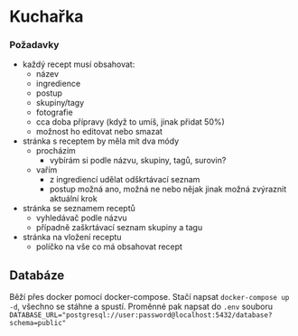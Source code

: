# Kuchařka

### Požadavky

- každý recept musí obsahovat:
  - název
  - ingredience
  - postup
  - skupiny/tagy
  - fotografie
  - cca doba přípravy (když to umíš, jinak přidat 50%)
  - možnost ho editovat nebo smazat
- stránka s receptem by měla mít dva módy
  - procházím
    - vybírám si podle názvu, skupiny, tagů, surovin?
  - vařím
    - z ingrediencí udělat odškrtávací seznam
    - postup možná ano, možná ne nebo nějak jinak možná zvýraznit aktuální krok
- stránka se seznamem receptů
  - vyhledávač podle názvu
  - případně zaškrtávací seznam skupiny a tagu
- stránka na vložení receptu
  - políčko na vše co má obsahovat recept

## Databáze

Běží přes docker pomocí docker-compose. Stačí napsat `docker-compose up -d`, všechno se stáhne a spustí. Proměnné pak napsat do `.env` souboru `DATABASE_URL="postgresql://user:password@localhost:5432/database?schema=public"`

